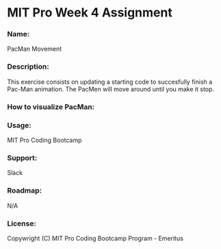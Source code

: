 # MIT Pro Week 4 Assignment
### Name: 
PacMan Movement
### Description:
This exercise consists on updating a starting code to succesfully finish a Pac-Man animation. The PacMen will move around until you make it stop.
### How to visualize PacMan: 

### Usage: 
MIT Pro Coding Bootcamp
### Support: 
Slack
### Roadmap: 
N/A
### License: 
Copywright (C) MIT Pro Coding Bootcamp Program - Emeritus 
